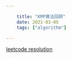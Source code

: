 ```yaml
---

    title: "KMP算法回顾"
    date: 2021-03-05
    tags: ["algorithm"]

---
```


[leetcode resolution](https://leetcode-cn.com/problems/implement-strstr/solution/shua-chuan-lc-shuang-bai-po-su-jie-fa-km-tb86/)